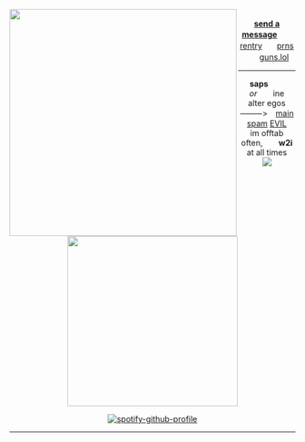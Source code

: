 <div align="center">

  <a href="https://x.com/kawgetsu/status/1962908055957602729/photo"><img src="https://i.postimg.cc/DfMmR4Lw/image.png" width="400" height="auto" align="left"></img></a> <br>
[**send a message**](https://sapsarata.atabook.org/)ㅤㅤ[rentry](https://rentry.co/motharata)ㅤㅤ[prns](https://en.pronouns.page/@directory)ㅤㅤ[guns.lol](https://guns.lol/seildirectory)

---
**saps**  *or*  ine <br>
alter egos ⸻> [main](https://github.com/fluidxon) [spam](https://github.com/ruleroftheria) [EVIL](https://github.com/nezoshokii) <br>
im offtab often,  **w2i** at all times <br>
<img src="https://komarev.com/ghpvc/?username=atervir&label= ISLAND2 &color=ffffff&style=water" align="center"> <br>
<p align="center">
    <img width="300" src="" alt="">
</p>

[![spotify-github-profile](https://spotify-github-profile.kittinanx.com/api/view?uid=kwmho0p2lbotdgf6hwhi8nt3f&cover_image=true&theme=natemoo-re&show_offline=false&background_color=121212&interchange=false&bar_color=4d4d4d&bar_color_cover=false)](https://spotify-github-profile.kittinanx.com/api/view?uid=kwmho0p2lbotdgf6hwhi8nt3f&redirect=true) <br>

---
